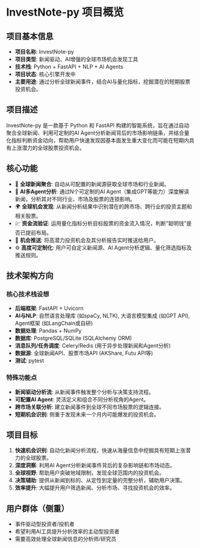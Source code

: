 # InvestNote-py 项目概览

## 项目基本信息

- **项目名称**: InvestNote-py
- **项目类型**: 新闻驱动、AI增强的全球市场机会发现工具
- **技术栈**: Python + FastAPI + NLP + AI Agents
- **项目状态**: 核心引擎开发中
- **主要用途**: 通过分析全球新闻事件，结合AI与量化指标，挖掘潜在的短期股票投资机会。

## 项目描述

InvestNote-py 是一款基于 Python 和 FastAPI 构建的智能系统，旨在通过自动聚合全球新闻、利用可定制的AI Agent分析新闻背后的市场影响链条，并结合量化指标判断资金动向，帮助用户快速发现因基本面发生重大变化而可能在短期内具有上涨潜力的全球股票投资机会。

## 核心功能

- 📰 **全球新闻聚合**: 自动从可配置的新闻源获取全球市场和行业新闻。
- 🤖 **AI多Agent分析**: 通过N个可定制的AI Agent（集成GPT等能力）深度解读新闻，分析其对不同行业、市场及股票的连锁影响。
- 🌍 **全球机会发现**: 从新闻分析结果中识别潜在的跨市场、跨行业的投资主题和相关股票。
- 💹 **资金流验证**: 运用量化指标分析目标股票的资金流入情况，判断"聪明钱"是否已提前布局。
- 📲 **机会推送**: 将高潜力投资机会及其分析报告实时推送给用户。
- ⚙️ **高度可定制化**: 用户可自定义新闻源、AI Agent分析逻辑、量化筛选指标及推送规则。

## 技术架构方向

### 核心技术栈设想
- **后端框架**: FastAPI + Uvicorn
- **AI与NLP**: 自然语言处理库 (如spaCy, NLTK), 大语言模型集成 (如GPT API), Agent框架 (如LangChain或自研)
- **数据处理**: Pandas + NumPy
- **数据库**: PostgreSQL/SQLite (SQLAlchemy ORM)
- **消息队列/任务调度**: Celery/Redis (用于异步处理新闻和Agent分析)
- **数据源**: 全球新闻API、股票市场API (AKShare, Futu API等)
- **测试**: pytest

### 特殊功能点
- **新闻驱动分析流**: 从新闻事件触发整个分析与决策支持流程。
- **可配置AI Agent**: 灵活定义和组合不同分析视角的Agent。
- **跨市场关联分析**: 建立新闻事件到全球不同市场股票的逻辑连接。
- **短期机会识别**: 侧重于发现未来一个月内可能爆发的投资机会。

## 项目目标

1.  **快速机会识别**: 自动化新闻分析流程，快速从海量信息中挖掘具有短期上涨潜力的全球股票。
2.  **深度洞察**: 利用AI Agent分析新闻事件背后的复杂影响链和市场动态。
3.  **全球视野**: 帮助用户突破地域限制，发现全球范围内的投资机会。
4.  **决策辅助**: 提供从新闻到标的、从定性到定量的完整分析，辅助用户决策。
5.  **效率提升**: 大幅提升用户筛选新闻、分析市场、寻找投资机会的效率。

## 用户群体（侧重）

- 事件驱动型投资者/投机者
- 希望利用AI工具提升分析效率的主动型投资者
- 需要高效处理全球新闻信息的分析师/研究员 